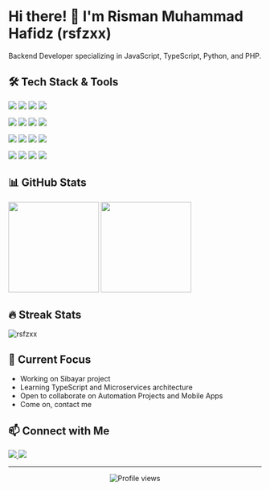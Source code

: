 # Hi there! 👋 I'm Risman Muhammad Hafidz (rsfzxx)

Backend Developer specializing in JavaScript, TypeScript, Python, and PHP.

## 🛠️ Tech Stack & Tools
<p align="left">
  <img src="https://img.shields.io/badge/JavaScript-F7DF1E?style=flat&logo=javascript&logoColor=black"/>
  <img src="https://img.shields.io/badge/TypeScript-007ACC?style=flat&logo=typescript&logoColor=white"/>
  <img src="https://img.shields.io/badge/Python-3776AB?style=flat&logo=python&logoColor=white"/>
  <img src="https://img.shields.io/badge/PHP-777BB4?style=flat&logo=php&logoColor=white"/>
</p>

<p align="left">
  <img src="https://img.shields.io/badge/Node.js-43853D?style=flat&logo=node.js&logoColor=white"/>
  <img src="https://img.shields.io/badge/NestJS-E0234E?style=flat&logo=nestjs&logoColor=white"/>
  <img src="https://img.shields.io/badge/Laravel-FF2D20?style=flat&logo=laravel&logoColor=white"/>
  <img src="https://img.shields.io/badge/Express.js-404D59?style=flat&logo=express"/>
</p>

<p align="left">
  <img src="https://img.shields.io/badge/HTML5-E34F26?style=flat&logo=html5&logoColor=white"/>
  <img src="https://img.shields.io/badge/CSS3-1572B6?style=flat&logo=css3&logoColor=white"/>
  <img src="https://img.shields.io/badge/Bootstrap-563D7C?style=flat&logo=bootstrap&logoColor=white"/>
  <img src="https://img.shields.io/badge/Tailwind_CSS-38B2AC?style=flat&logo=tailwind-css&logoColor=white"/>
</p>

<p align="left">
  <img src="https://img.shields.io/badge/PostgreSQL-316192?style=flat&logo=postgresql&logoColor=white"/>
  <img src="https://img.shields.io/badge/MySQL-00000F?style=flat&logo=mysql&logoColor=white"/>
  <img src="https://img.shields.io/badge/Git-F05032?style=flat&logo=git&logoColor=white"/>
  <img src="https://img.shields.io/badge/VS_Code-007ACC?style=flat&logo=visual-studio-code&logoColor=white"/>
</p>

## 📊 GitHub Stats
<p align="left">
  <img height="180em" src="https://github-readme-stats.vercel.app/api?username=rsfzxx&show_icons=true&theme=radical"/>
  <img height="180em" src="https://github-readme-stats.vercel.app/api/top-langs/?username=rsfzxx&layout=compact&theme=radical"/>
</p>

## 🔥 Streak Stats
<p align="left">
  <img src="https://github-readme-streak-stats.herokuapp.com/?user=rsfzxx&theme=radical" alt="rsfzxx" />
</p>

## 🌱 Current Focus
- Working on Sibayar project
- Learning TypeScript and Microservices architecture
- Open to collaborate on Automation Projects and Mobile Apps
- Come on, contact me

## 📫 Connect with Me
<p align="left">
  <a href="mailto:rismanmuhammadhafidz21@gmail.com">
    <img src="https://img.shields.io/badge/Email-D14836?style=flat&logo=gmail&logoColor=white"/>
  </a>
  <a href="https://github.com/rsfzxx">
    <img src="https://img.shields.io/badge/GitHub-100000?style=flat&logo=github&logoColor=white"/>
  </a>
</p>

---
<p align="center">
  <img src="https://komarev.com/ghpvc/?username=rsfzxx&color=brightgreen" alt="Profile views"/>
</p>
